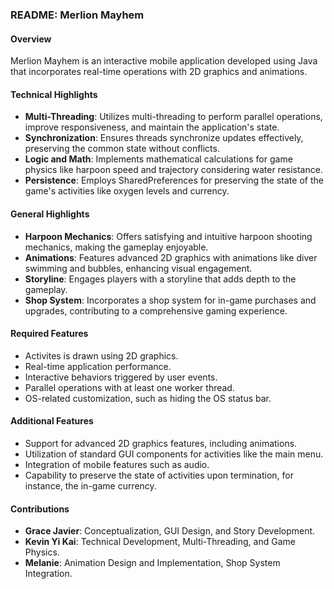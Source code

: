 ### README: Merlion Mayhem

#### Overview
Merlion Mayhem is an interactive mobile application developed using Java that incorporates real-time operations with 2D graphics and animations.

#### Technical Highlights
- **Multi-Threading**: Utilizes multi-threading to perform parallel operations, improve responsiveness, and maintain the application's state.
- **Synchronization**: Ensures threads synchronize updates effectively, preserving the common state without conflicts.
- **Logic and Math**: Implements mathematical calculations for game physics like harpoon speed and trajectory considering water resistance.
- **Persistence**: Employs SharedPreferences for preserving the state of the game's activities like oxygen levels and currency.

#### General Highlights
- **Harpoon Mechanics**: Offers satisfying and intuitive harpoon shooting mechanics, making the gameplay enjoyable.
- **Animations**: Features advanced 2D graphics with animations like diver swimming and bubbles, enhancing visual engagement.
- **Storyline**: Engages players with a storyline that adds depth to the gameplay.
- **Shop System**: Incorporates a shop system for in-game purchases and upgrades, contributing to a comprehensive gaming experience.

#### Required Features
- Activites is drawn using 2D graphics.
- Real-time application performance.
- Interactive behaviors triggered by user events.
- Parallel operations with at least one worker thread.
- OS-related customization, such as hiding the OS status bar.

#### Additional Features
- Support for advanced 2D graphics features, including animations.
- Utilization of standard GUI components for activities like the main menu.
- Integration of mobile features such as audio.
- Capability to preserve the state of activities upon termination, for instance, the in-game currency.

#### Contributions
- **Grace Javier**: Conceptualization, GUI Design, and Story Development.
- **Kevin Yi Kai**: Technical Development, Multi-Threading, and Game Physics.
- **Melanie**: Animation Design and Implementation, Shop System Integration.
